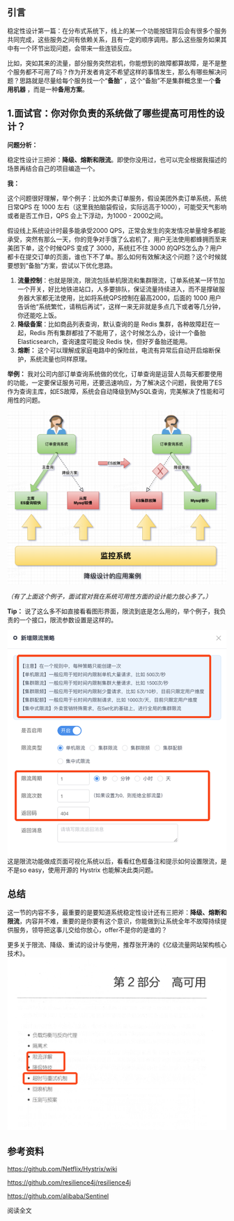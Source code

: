 ## 引言

稳定性设计第一篇：在分布式系统下，线上的某一个功能按钮背后会有很多个服务共同完成，这些服务之间有依赖关系，且有一定的顺序调用。那么这些服务如果其中有一个环节出现问题，会带来一些连锁反应。

比如，突如其来的流量，部分服务突然宕机，你能想到的故障都算故障，是不是整个服务都不可用了吗？作为开发者肯定不希望这样的事情发生，那么有哪些解决问题？思路就是尽量给每个服务找一个“**备胎**” ，这个“备胎”不是集群概念里一个**备用机器** ，而是一种**备用方案**。



## 1.面试官：你对你负责的系统做了哪些提高可用性的设计？

**问题分析：**

稳定性设计三把斧：**降级、熔断和限流**。即使你没用过，也可以完全根据我描述的场景再结合自己的项目编造一个。

**我：**

这个问题很好理解，举个例子：比如外卖订单服务，假设美团外卖订单系统，系统日常QPS 在 1000 左右（这里我拍脑袋假设，实际远高于1000），可能受天气影响或者是否工作日，QPS 会上下浮动，为1000 - 2000之间。

假设线上系统设计时最多能承受2000 QPS，正常会发生的突发情况单量增多都能承受，突然有那么一天，你的竞争对手饿了么宕机了，用户无法使用都蜂拥而至来美团下单，这个时候QPS 变成了 3000，系统扛不住 3000 的QPS怎么办？用户都卡在提交订单的页面，谁也下不了单。那么如何有效解决这个问题？这个时候就要想到“备胎”方案，尝试以下优化思路。

1. **流量控制**：也就是限流，限流包括单机限流和集群限流，订单系统某一环节加一个开关，好比地铁进站口，人多要排队，保证流量持续进入，而不是撑破服务器大家都无法使用，比如将系统QPS控制在最高2000，后面的 1000 用户告诉他“系统繁忙，请稍后再试”，这样一来无非就是多点几下或者等几分钟，你还能吃上饭。
2. **降级备案**：比如商品列表查询，默认查询的是 Redis 集群，各种故障赶在一起，Redis 所有集群都挂了不能用了，这个时候怎么办，设计一个备胎 Elasticsearch，查询速度可能没 Redis 快，但好歹备胎还能用。
3. **熔断：** 这个可以理解成家庭电路中的保险丝，电流有异常后自动开启熔断保护，系统流量也同样原理。

**举例：** 我对公司内部订单查询系统做的优化，订单查询是运营人员每天都要使用的功能，一定要保证服务可用，还要迅速响应，为了解决这个问题，我使用了ES作为查询主库，如ES故障，系统会自动降级到MySQL查询，完美解决了性能和可用性的问题。

![图片描述](pic/aHR0cHM6Ly9pbWcubXVrZXdhbmcuY29tLzVlMzI2MTQzMDAwMTcwYTExMzc4MTA5MC5wbmc)

*（有了上面这个例子，面试官对我在系统可用性方面的设计能力放心多了。）*

**Tip：** 说了这么多不如直接看看图形界面，限流到底是怎么用的，举个例子，我负责的一个接口，限流参数设置是这样的。

![图片描述](pic/aHR0cHM6Ly9pbWcubXVrZXdhbmcuY29tLzVlMzI2MGY2MDAwMTRlN2MxMzE2MTM0NC5wbmc)
这是限流功能做成页面可视化系统以后，看看红色框备注和提示如何设置限流，是不是so easy，使用开源的 Hystrix 也能解决此类问题。



## 总结

这一节的内容不多，最重要的是要知道系统稳定性设计还有三把斧：**降级、熔断和限流**，内容并不难，重要的是你要有这个意识，你能做到让系统全年不故障持续提供服务，领导把这事儿交给你放心，offer不是你的是谁的？

更多关于限流、降级、重试的设计与使用，推荐张开涛的《亿级流量网站架构核心技术》。
![图片描述](pic/aHR0cHM6Ly9pbWcubXVrZXdhbmcuY29tLzVlMzI2MGNiMDAwMTkyYTcxNDEwMTEwNi5wbmc)



## 参考资料

https://github.com/Netflix/Hystrix/wiki

https://github.com/resilience4j/resilience4j

https://github.com/alibaba/Sentinel

阅读全文 